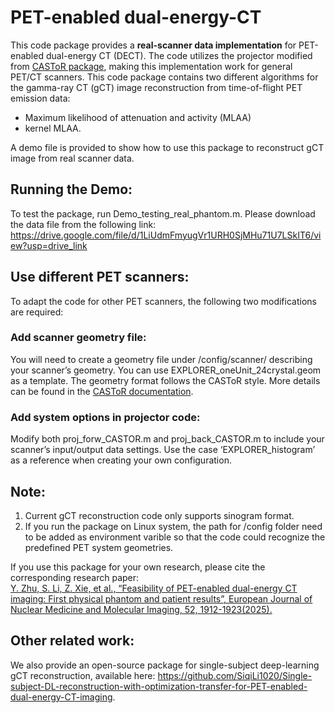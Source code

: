 # PET-enabled dual-energy-CT
This code package provides a **real-scanner data implementation** for PET-enabled dual-energy CT (DECT). The code utilizes the projector modified from [CASToR package](https://castor-project.org/features), making this implementation work for general PET/CT scanners. This code package contains two different algorithms for the gamma-ray CT (gCT) image reconstruction from time-of-flight PET emission data: 
* Maximum likelihood of attenuation and activity (MLAA) 
* kernel MLAA.

A demo file is provided to show how to use this package to reconstruct gCT image from real scanner data. 

## Running the Demo:
To test the package, run Demo_testing_real_phantom.m.
Please download the data file from the following link:
https://drive.google.com/file/d/1LiUdmFmyugVr1URH0SjMHu71U7LSkIT6/view?usp=drive_link

## Use different PET scanners:
To adapt the code for other PET scanners, the following two modifications are required:
### Add scanner geometry file:
You will need to create a geometry file under /config/scanner/ describing your scanner’s geometry. You can use EXPLORER_oneUnit_24crystal.geom as a template. The geometry format follows the CASToR style. More details can be found in the [CASToR documentation](https://castor-project.org/sites/castor-project.org/files/2024-10/CASToR_general_documentation.pdf).
### Add system options in projector code:
Modify both proj_forw_CASTOR.m and proj_back_CASTOR.m to include your scanner’s input/output data settings. Use the case ‘EXPLORER_histogram’ as a reference when creating your own configuration.

## Note: 
1. Current gCT reconstruction code only supports sinogram format.
2. If you run the package on Linux system, the path for /config folder need to be added as environment varible so that the code could recognize the predefined PET system geometries.

If you use this package for your own research, please cite the corresponding research paper:\
[Y. Zhu, S. Li, Z. Xie, et al., “Feasibility of PET-enabled dual-energy CT imaging: First physical phantom and patient results”, European Journal of Nuclear Medicine and Molecular Imaging, 52, 1912-1923(2025).](https://link.springer.com/article/10.1007/s00259-024-06975-5)

## Other related work:
We also provide an open-source package for single-subject deep-learning gCT reconstruction, available here: https://github.com/SiqiLi1020/Single-subject-DL-reconstruction-with-optimization-transfer-for-PET-enabled-dual-energy-CT-imaging.


